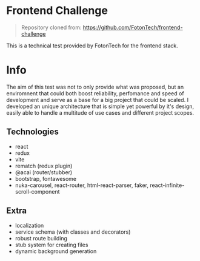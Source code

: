 # Frontend Challenge

> Repository cloned from:
> https://github.com/FotonTech/frontend-challenge

This is a technical test provided by FotonTech for the frontend stack.

# Info
The aim of this test was not to only provide what was proposed, but an enviromnent that could both boost reliability, perfomance and speed of development and serve as a base for a big project that could be scaled. I developed an unique architecture that is simple yet powerful by it's design, easily able to handle a multitude of use cases and different project scopes.

## Technologies
- react
- redux
- vite
- rematch (redux plugin)
- @acai (router/stubber)
- bootstrap, fontawesome
- nuka-carousel, react-router, html-react-parser, faker, react-infinite-scroll-component

## Extra
- localization
- service schema (with classes and decorators)
- robust route building
- stub system for creating files
- dynamic background generation